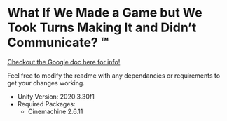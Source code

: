 # What If We Made a Game but We Took Turns Making It and Didn’t Communicate? ™
 [Checkout the Google doc here for info!](https://docs.google.com/document/d/1jLwSpp9ZLgxOnudvvBZKpB_w57mKJS9yJq5mr5Sm114/edit?usp=sharing)
 
 Feel free to modify the readme with any dependancies or requirements to get your changes working.

 - Unity Version: 2020.3.30f1
 - Required Packages:
   - Cinemachine 2.6.11